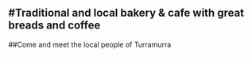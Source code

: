 #Traditional and local bakery & cafe with great breads and coffee
------------------------------
##Come and meet the local people of Turramurra